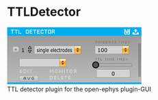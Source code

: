 # TTLDetector
![Plugin image](https://github.com/kensoSolutions/TTLDetector/blob/readme-edit/plugin.jpg "Plugin image")  
TTL detector plugin for the open-ephys plugin-GUI
